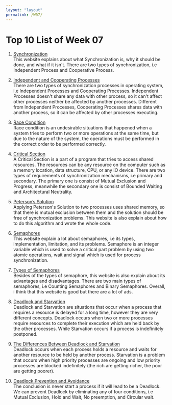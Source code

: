 ```yaml
---
layout: "layout"
permalink: /W07/
---
```


# Top 10 List of Week 07

1. [Synchronization](https://www.geeksforgeeks.org/introduction-of-process-synchronization/)<br>
This website explains about what Synchronization is, why it should be done, and what if it isn't. There are two types of synchronization, i.e Independent Process and Cooperative Process.

2. [Independent and Cooperating Processes](https://bitsofcomputer.blogspot.com/2016/01/cooperatingprocess.html)<br>
There are two types of synchronization processes in operating system, i.e Independent Processes and Cooperating Processes. Independent Processes doesn't share any data with other process, so it can't affect other processes neither be affected by another processes. Different from Independent Processes, Cooperating Processes shares data with another process, so it can be affected by other processes executing.

3. [Race Condition](https://searchstorage.techtarget.com/definition/race-condition)<br>
Race condition is an undesirable situations that happened when a system tries to perform two or more operations at the same time, but due to the nature of the system, the operations must be performed in the correct order to be performed correctly.

4. [Critical Section](https://www.javatpoint.com/os-critical-section-problem)<br>
A Critical Section is a part of a program that tries to access shared resources. The resources can be any resource on the computer such as a memory location, data structure, CPU, or any IO device. There are two types of requirements of synchronization mechanisms, i.e primary and secondary. The primary one is consist of Mutual Exclusion and Progress, meanwhile the secondary one is consist of Bounded Waiting and Architectural Neutrality.

5. [Peterson’s Solution](https://www.geeksforgeeks.org/petersons-algorithm-in-process-synchronization/)<br>
Applying Peterson's Solution to two processes uses shared memory, so that there is mutual exclusion between them and the solution should be free of synchronization problems. This website is also explain about how to do this algorithm and wrote the whole code.

6. [Semaphores](https://www.geeksforgeeks.org/semaphores-in-process-synchronization/)<br>
This website explain a lot about semaphores, i.e its types, implementation, limitation, and its problems. Semaphore is an integer variable which is used to solve a critical part problem by using two atomic operations, wait and signal which is used for process synchronization.

7. [Types of Semaphores](https://www.tutorialspoint.com/semaphores-in-operating-system)<br>
Besides of the types of semaphore, this website is also explain about its advantages and disadvantages. There are two main types of semaphores, i.e Counting Semaphores and Binary Semaphores. Overall, i think that this website is good but there are a lot of ads.

8. [Deadlock and Starvation](https://www.tutorialspoint.com/starvation-and-deadlock)<br>
Deadlock and Starvation are situations that occur when a process that requires a resource is delayed for a long time, however they are very different concepts. Deadlock occurs when two or more processes require resources to complete their execution which are held back by the other processes. While Starvation occurs if a process is indefinitely postponed.

9. [The Differences Between Deadlock and Starvation](https://www.geeksforgeeks.org/difference-between-deadlock-and-starvation-in-os/)<br>
Deadlock occurs when each process holds a resource and waits for another resource to be held by another process. Starvation is a problem that occurs when high priority processes are ongoing and low priority processes are blocked indefinitely (the rich are getting richer, the poor are getting poorer).

10. [Deadlock Prevention and Avoidance](https://www.geeksforgeeks.org/deadlock-prevention/)<br>
The conclusion is never start a process if it will lead to be a Deadlock. We can prevent Deadlock by eliminating any of four conditions, i.e Mutual Exclusion, Hold and Wait, No preemption, and Circular wait.
